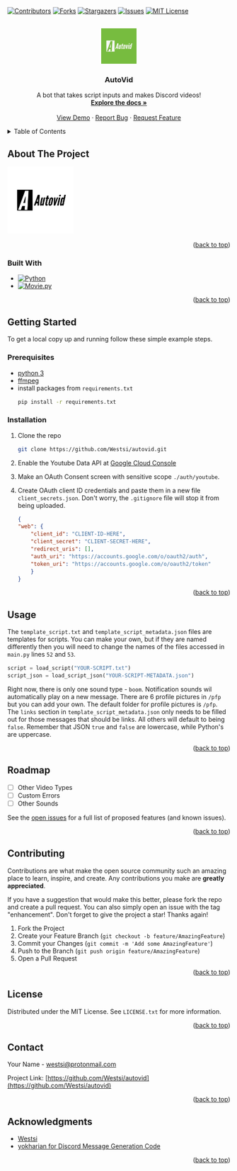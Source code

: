 <a name="readme-top"></a>

[![Contributors][contributors-shield]][contributors-url]
[![Forks][forks-shield]][forks-url]
[![Stargazers][stars-shield]][stars-url]
[![Issues][issues-shield]][issues-url]
[![MIT License][license-shield]][license-url]



<!-- PROJECT LOGO -->
<br />
<div align="center">
  <a href="https://github.com/Westsi/autovid">
    <img src="readme_images/Autovid-logos.jpeg" alt="Logo" width="80" height="80">
  </a>

<h3 align="center">AutoVid</h3>

  <p align="center">
    A bot that takes script inputs and makes Discord videos!
    <br />
    <a href="https://github.com/Westsi/autovid"><strong>Explore the docs »</strong></a>
    <br />
    <br />
    <a href="https://github.com/Westsi/autovid">View Demo</a>
    ·
    <a href="https://github.com/Westsi/autovid/issues">Report Bug</a>
    ·
    <a href="https://github.com/Westsi/autovid/issues">Request Feature</a>
  </p>
</div>



<!-- TABLE OF CONTENTS -->
<details>
  <summary>Table of Contents</summary>
  <ol>
    <li>
      <a href="#about-the-project">About The Project</a>
      <ul>
        <li><a href="#built-with">Built With</a></li>
      </ul>
    </li>
    <li>
      <a href="#getting-started">Getting Started</a>
      <ul>
        <li><a href="#prerequisites">Prerequisites</a></li>
        <li><a href="#installation">Installation</a></li>
      </ul>
    </li>
    <li><a href="#usage">Usage</a></li>
    <li><a href="#roadmap">Roadmap</a></li>
    <li><a href="#contributing">Contributing</a></li>
    <li><a href="#license">License</a></li>
    <li><a href="#contact">Contact</a></li>
    <li><a href="#acknowledgments">Acknowledgments</a></li>
  </ol>
</details>



<!-- ABOUT THE PROJECT -->
## About The Project

<img src="readme_images/Autovid-logos_black.png" alt="Logo" height=150>
<p align="right">(<a href="#readme-top">back to top</a>)</p>



### Built With

* [![Python][Python]][Python-url]
* [![Movie.py][Movie.py]][Movie-url]

<p align="right">(<a href="#readme-top">back to top</a>)</p>



<!-- GETTING STARTED -->
## Getting Started
To get a local copy up and running follow these simple example steps.

### Prerequisites
* [python 3](https://www.python.org/downloads/)
* [ffmpeg](https://ffmpeg.org/download.html)
* install packages from `requirements.txt`
  ```sh
  pip install -r requirements.txt
  ```

### Installation
1. Clone the repo
   ```sh
   git clone https://github.com/Westsi/autovid.git
   ```
2. Enable the Youtube Data API at [Google Cloud Console](https://console.cloud.google.com/)

3. Make an OAuth Consent screen with sensitive scope `./auth/youtube`.

4. Create OAuth client ID credentials and paste them in a new file `client_secrets.json`. Don't worry, the `.gitignore` file will stop it from being uploaded.
    ```json
    {
    "web": {
        "client_id": "CLIENT-ID-HERE",
        "client_secret": "CLIENT-SECRET-HERE",
        "redirect_uris": [],
        "auth_uri": "https://accounts.google.com/o/oauth2/auth",
        "token_uri": "https://accounts.google.com/o/oauth2/token"
        }
    }
    ```

<p align="right">(<a href="#readme-top">back to top</a>)</p>



<!-- USAGE EXAMPLES -->
## Usage

The `template_script.txt` and `template_script_metadata.json` files are templates for scripts. You can make your own, but if they are named differently then you will need to change the names of the files accessed in `main.py` lines `52` and `53`.

```python
script = load_script("YOUR-SCRIPT.txt")
script_json = load_script_json("YOUR-SCRIPT-METADATA.json")
```

Right now, there is only one sound type - `boom`. Notification sounds wil automatically play on a new message. There are 6 profile pictures in `/pfp` but you can add your own. The default folder for profile pictures is `/pfp`. The `links` section in `template_script_metadata.json` only needs to be filled out for those messages that should be links. All others will default to being `false`. Remember that JSON `true` and `false` are lowercase, while Python's are uppercase.
<!-- _For more examples, please refer to the [Documentation](https://example.com)_ -->

<p align="right">(<a href="#readme-top">back to top</a>)</p>



<!-- ROADMAP -->
## Roadmap

- [ ] Other Video Types
- [ ] Custom Errors
- [ ] Other Sounds

See the [open issues](https://github.com/Westsi/autovid/issues) for a full list of proposed features (and known issues).

<p align="right">(<a href="#readme-top">back to top</a>)</p>



<!-- CONTRIBUTING -->
## Contributing

Contributions are what make the open source community such an amazing place to learn, inspire, and create. Any contributions you make are **greatly appreciated**.

If you have a suggestion that would make this better, please fork the repo and create a pull request. You can also simply open an issue with the tag "enhancement".
Don't forget to give the project a star! Thanks again!

1. Fork the Project
2. Create your Feature Branch (`git checkout -b feature/AmazingFeature`)
3. Commit your Changes (`git commit -m 'Add some AmazingFeature'`)
4. Push to the Branch (`git push origin feature/AmazingFeature`)
5. Open a Pull Request

<p align="right">(<a href="#readme-top">back to top</a>)</p>



<!-- LICENSE -->
## License

Distributed under the MIT License. See `LICENSE.txt` for more information.

<p align="right">(<a href="#readme-top">back to top</a>)</p>



<!-- CONTACT -->
## Contact

Your Name - westsi@protonmail.com

Project Link: [https://github.com/Westsi/autovid](https://github.com/Westsi/autovid)

<p align="right">(<a href="#readme-top">back to top</a>)</p>



<!-- ACKNOWLEDGMENTS -->
## Acknowledgments

* [Westsi](https://westsi.pages.dev)
* [yokharian for Discord Message Generation Code](https://github.com/yokharian/ImageDis)

<p align="right">(<a href="#readme-top">back to top</a>)</p>



<!-- MARKDOWN LINKS & IMAGES -->
<!-- https://www.markdownguide.org/basic-syntax/#reference-style-links -->
[contributors-shield]: https://img.shields.io/github/contributors/Westsi/autovid.svg?style=for-the-badge
[contributors-url]: https://github.com/Westsi/autovid/graphs/contributors
[forks-shield]: https://img.shields.io/github/forks/Westsi/autovid.svg?style=for-the-badge
[forks-url]: https://github.com/Westsi/autovid/network/members
[stars-shield]: https://img.shields.io/github/stars/Westsi/autovid.svg?style=for-the-badge
[stars-url]: https://github.com/Westsi/autovid/stargazers
[issues-shield]: https://img.shields.io/github/issues/Westsi/autovid.svg?style=for-the-badge
[issues-url]: https://github.com/Westsi/autovid/issues
[license-shield]: https://img.shields.io/github/license/Westsi/autovid.svg?style=for-the-badge
[license-url]: https://github.com/Westsi/autovid/blob/master/LICENSE.txt
[product-screenshot]: images/screenshot.png


[Python]: https://img.shields.io/badge/Python-yellow?style=for-the-badge&logo=python
[Python-url]: https://www.python.org/
[Movie.py]: https://img.shields.io/badge/movie.py-red?style=for-the-badge&logo=python&logoColor=white
[Movie-url]: https://zulko.github.io/moviepy/
